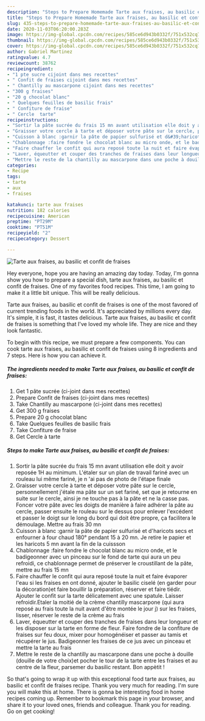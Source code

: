 ```yaml
---
description: "Steps to Prepare Homemade Tarte aux fraises, au basilic et confit de fraises"
title: "Steps to Prepare Homemade Tarte aux fraises, au basilic et confit de fraises"
slug: 435-steps-to-prepare-homemade-tarte-aux-fraises-au-basilic-et-confit-de-fraises
date: 2020-11-03T06:20:00.283Z
image: https://img-global.cpcdn.com/recipes/585ce6d943b0332f/751x532cq70/tarte-aux-fraises-au-basilic-et-confit-de-fraises-photo-principale-de-la-recette.jpg
thumbnail: https://img-global.cpcdn.com/recipes/585ce6d943b0332f/751x532cq70/tarte-aux-fraises-au-basilic-et-confit-de-fraises-photo-principale-de-la-recette.jpg
cover: https://img-global.cpcdn.com/recipes/585ce6d943b0332f/751x532cq70/tarte-aux-fraises-au-basilic-et-confit-de-fraises-photo-principale-de-la-recette.jpg
author: Gabriel Martinez
ratingvalue: 4.7
reviewcount: 38762
recipeingredient:
- "1 pte sucre cijoint dans mes recettes"
- " Confit de fraises cijoint dans mes recettes"
- " Chantilly au mascarpone cijoint dans mes recettes"
- "300 g fraises"
- "20 g chocolat blanc"
- " Quelques feuilles de basilic frais"
- " Confiture de fraise"
- " Cercle  tarte"
recipeinstructions:
- "Sortir la pâte sucrée du frais 15 mn avant utilisation elle doit y avoir reposée 1H au minimum. L&#39;étaler sur un plan de travail fariné avec un rouleau lui même fariné, je n &#39;ai pas de photo de l&#39;étape finale"
- "Graisser votre cercle à tarte et déposer votre pâte sur le cercle, personnellement j&#39;étale ma pâte sur un set fariné, set que je retourne en suite sur le cercle, ainsi je ne touche pas à la pâte et ne la casse pas. Foncer votre pâte avec les doigts de manière à faire adhérer la pâte au cercle, passer ensuite le rouleau sur le dessus pour enlever l&#39;excédent et passer le doigt sur le long du bord qui doit être propre, ça facilitera le démoulage. Mettre au frais 30 mn"
- "Cuisson à blanc :garnir la pâte de papier sulfurisé et d&#39;haricots secs et enfourner à four chaud 180° pendant 15 à 20 mn. Je retire le papier et les haricots 5 mn avant la fin de la cuissson"
- "Chablonnage :faire fondre le chocolat blanc au micro onde, et le badigeonner avec un pinceau sur le fond de tarte qui aura un peu refroidi, ce chablonnage permet de préserver le croustillant de la pâte, mettre au frais 15 mn"
- "Faire chauffer le confit qui aura reposé toute la nuit et faire évaporer l&#39;eau si les fraises en ont donné, ajouter le basilic ciselé (en garder pour la décoration)et faire bouillir la préparation, réserver et faire tiédir. Ajouter le confit sur la tarte délicatement avec une spatule. Laisser refroidir.Etaler la moitié de la crème chantilly mascarpone (qui aura reposé au frais toute la nuit avant d&#39;être montée le jour j) sur les fraises, lisser, réserver le reste de la crème au frais"
- "Laver, équeutter et couper des tranches de fraises dans leur longueur et les disposer sur la tarte en forme de fleur. Faire fondre de la confiture de fraises sur feu doux, mixer pour homogénéiser et passer au tamis et récupérer le jus. Badigeonner les fraises de ce jus avec un pinceau et mettre la tarte au frais"
- "Mettre le reste de la chantilly au mascarpone dans une poche à douille (douille de votre choix)et pocher le tour de la tarte entre les fraises et au centre de la fleur, parsemer du basilic restant. Bon appètit !"
categories:
- Recipe
tags:
- tarte
- aux
- fraises

katakunci: tarte aux fraises 
nutrition: 182 calories
recipecuisine: American
preptime: "PT29M"
cooktime: "PT51M"
recipeyield: "2"
recipecategory: Dessert

---
```



![Tarte aux fraises, au basilic et confit de fraises](https://img-global.cpcdn.com/recipes/585ce6d943b0332f/751x532cq70/tarte-aux-fraises-au-basilic-et-confit-de-fraises-photo-principale-de-la-recette.jpg)

Hey everyone, hope you are having an amazing day today. Today, I'm gonna show you how to prepare a special dish, tarte aux fraises, au basilic et confit de fraises. One of my favorites food recipes. This time, I am going to make it a little bit unique. This will be really delicious.

Tarte aux fraises, au basilic et confit de fraises is one of the most favored of current trending foods in the world. It's appreciated by millions every day. It's simple, it is fast, it tastes delicious. Tarte aux fraises, au basilic et confit de fraises is something that I've loved my whole life. They are nice and they look fantastic.




To begin with this recipe, we must prepare a few components. You can cook tarte aux fraises, au basilic et confit de fraises using 8 ingredients and 7 steps. Here is how you can achieve it.

<!--inarticleads1-->

##### The ingredients needed to make Tarte aux fraises, au basilic et confit de fraises:

1. Get 1 pâte sucrée (ci-joint dans mes recettes)
1. Prepare  Confit de fraises (ci-joint dans mes recettes)
1. Take  Chantilly au mascarpone (ci-joint dans mes recettes)
1. Get 300 g fraises
1. Prepare 20 g chocolat blanc
1. Take  Quelques feuilles de basilic frais
1. Take  Confiture de fraise
1. Get  Cercle à tarte




<!--inarticleads2-->

##### Steps to make Tarte aux fraises, au basilic et confit de fraises:

1. Sortir la pâte sucrée du frais 15 mn avant utilisation elle doit y avoir reposée 1H au minimum. L&#39;étaler sur un plan de travail fariné avec un rouleau lui même fariné, je n &#39;ai pas de photo de l&#39;étape finale
1. Graisser votre cercle à tarte et déposer votre pâte sur le cercle, personnellement j&#39;étale ma pâte sur un set fariné, set que je retourne en suite sur le cercle, ainsi je ne touche pas à la pâte et ne la casse pas. Foncer votre pâte avec les doigts de manière à faire adhérer la pâte au cercle, passer ensuite le rouleau sur le dessus pour enlever l&#39;excédent et passer le doigt sur le long du bord qui doit être propre, ça facilitera le démoulage. Mettre au frais 30 mn
1. Cuisson à blanc :garnir la pâte de papier sulfurisé et d&#39;haricots secs et enfourner à four chaud 180° pendant 15 à 20 mn. Je retire le papier et les haricots 5 mn avant la fin de la cuissson
1. Chablonnage :faire fondre le chocolat blanc au micro onde, et le badigeonner avec un pinceau sur le fond de tarte qui aura un peu refroidi, ce chablonnage permet de préserver le croustillant de la pâte, mettre au frais 15 mn
1. Faire chauffer le confit qui aura reposé toute la nuit et faire évaporer l&#39;eau si les fraises en ont donné, ajouter le basilic ciselé (en garder pour la décoration)et faire bouillir la préparation, réserver et faire tiédir. Ajouter le confit sur la tarte délicatement avec une spatule. Laisser refroidir.Etaler la moitié de la crème chantilly mascarpone (qui aura reposé au frais toute la nuit avant d&#39;être montée le jour j) sur les fraises, lisser, réserver le reste de la crème au frais
1. Laver, équeutter et couper des tranches de fraises dans leur longueur et les disposer sur la tarte en forme de fleur. Faire fondre de la confiture de fraises sur feu doux, mixer pour homogénéiser et passer au tamis et récupérer le jus. Badigeonner les fraises de ce jus avec un pinceau et mettre la tarte au frais
1. Mettre le reste de la chantilly au mascarpone dans une poche à douille (douille de votre choix)et pocher le tour de la tarte entre les fraises et au centre de la fleur, parsemer du basilic restant. Bon appètit !




So that's going to wrap it up with this exceptional food tarte aux fraises, au basilic et confit de fraises recipe. Thank you very much for reading. I'm sure you will make this at home. There is gonna be interesting food in home recipes coming up. Remember to bookmark this page in your browser, and share it to your loved ones, friends and colleague. Thank you for reading. Go on get cooking!
